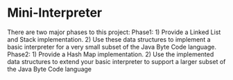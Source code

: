 # Mini-Interpreter
There are two major phases to this project:
Phase1: 1) Provide a Linked List and Stack implementation. 
2) Use these data structures to implement a basic interpreter for a very small subset of the Java Byte Code language.
Phase2: 1) Provide a Hash Map implementation.
2) Use the implemented data structures to extend your basic interpreter to support a larger subset of the Java Byte Code language
